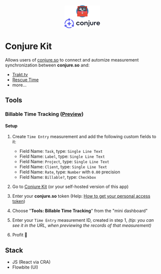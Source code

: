 <p align="center">
<img src="makeshift-logo.png" alt="Makeshift Logo" height='75'/>
</p>

# Conjure Kit

Allows users of [conjure.so](https://conjure.so) to connect and automize measurement synchronization between **conjure.so** and:

- [Trakt.tv](https://trakt.tv)
- [Rescue Time](https://rescuetime.com)
- more...

## Tools

### Billable Time Tracking ([Preview](https://i.imgur.com/q3uFEJd.png))

#### Setup

1. Create `Time Entry` measurement and add the following custom fields to it:
    - Field Name: `Task`, type: `Single Line Text`
    - Field Name: `Label`, type: `Single Line Text`
    - Field Name: `Project`, type: `Single Line Text`
    - Field Name: `Client`, type: `Single Line Text`
    - Field Name: `Rate`, type: `Number` with `0.00` precision
    - Field Name: `Billable?`, type: `Checkbox`

2. Go to [Conjure Kit](https://conjure-kit.vercel.app/tools/billable-time-tracking) (or your self-hosted version of
   this app)
3. Enter your **conjure.so** token (Help: [How to get your personal access token](https://conjure.so/docs/api/getting-started))
4. Choose "**Tools: Billable Time Tracking**" from the "mini dashboard"
5. Enter your `Time Entry` measurement ID, created in step 1, _(tip: you can see it in the URL, when previewing the records of that measurement)_
6. Profit 👏

## Stack

- JS (React via CRA)
- Flowbite (UI)

